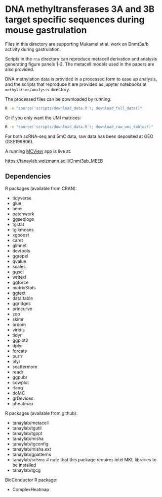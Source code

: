 # DNA methyltransferases 3A and 3B target specific sequences during mouse gastrulation

Files in this directory are supporting Mukamel et al. work on Dnmt3a/b activity during gastrulation.

Scripts in the `rna` directory can reproduce metacell derivation and analysis generating figure panels 1-3. The metacell models used in the papers are also provided.

DNA methylation data is provided in a processed form to ease up analysis, and the scripts that reproduce it are provided as jupyter notebooks at `methylation/analysis` directory. 

The processed files can be downloaded by running: 

```bash
R -e "source('scripts/download_data.R'); download_full_data()"
```

Or if you only want the UMI matrices: 

```bash
R -e "source('scripts/download_data.R'); download_raw_umi_tables()"
```

For both scRNA-seq and 5mC data, raw data has been deposited at GEO (GSE199806).

A running [MCView](https://tanaylab.github.io/MCView/) app is live at: 

https://tanaylab.weizmann.ac.il/Dnmt3ab_MEEB

## Dependencies

R packages (available from CRAN): 

- tidyverse
- glue
- here
- patchwork
- ggseqlogo
- tgstat
- tglkmeans
- xgboost
- caret
- glmnet
- devtools
- ggrepel
- qvalue
- scales
- ggsci
- writexl
- ggforce
- matrixStats
- ggtext
- data.table
- ggridges
- princurve
- zoo
- skimr
- broom
- viridis
- tidyr
- ggplot2 
- dplyr 
- forcats
- purrr
- plyr
- scattermore
- readr
- ggpubr
- cowplot
- rlang
- doMC
- grDevices
- pheatmap

R packages (available from github):

- tanaylab/metacell 
- tanaylab/tgutil 
- tanaylab/tgppt 
- tanaylab/misha 
- tanaylab/tgconfig 
- tanaylab/misha.ext
- tanaylab/gpatterns
- tanaylab/sc5mc # note that this package requires intel MKL libraries to be installed
- tanaylab/tgcg

BioConductor R package:

- ComplexHeatmap